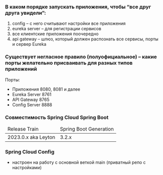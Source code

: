 ### В каком порядке запускать приложения, чтобы “все друг друга увидели”:

1) config – с него считывают настройки все приложения
2) eureka server – для регистрации сервисов
3) все клиентские приложения поочередно
4) api gateway – шлюз, который должен распознать все сервисы, порты и сервер Eureka

### Существует негласное правило (полуофициальное) – какие порты желательно присваивать для разных типов приложений

Порты:
- Приложения 8080, 8081 и далее
- Eureka Server 8761
- API Gateway 8765
- Config Server 8888

### Совместимость Spring Cloud Spring Boot
<table>
    <thead>
        <tr>
            <td>Release Train</td>
            <td>Spring Boot Generation</td>
        </tr>
    </thead>
    <tbody>
        <tr>
            <td>2023.0.x aka Leyton</td>
            <td>3.2.x</td>
        </tr>
    </tbody>
</table>

### Spring Cloud Config
 - настроен на работу с основной веткой main (приватный репо с настройками)
